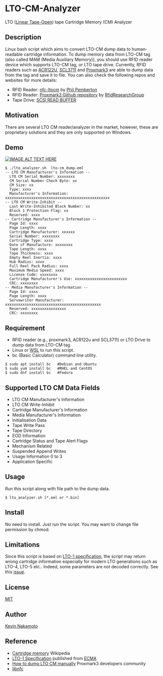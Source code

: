 # LTO-CM-Analyzer
LTO ([Linear Tape-Open](https://en.wikipedia.org/wiki/Linear_Tape-Open)) tape Cartridge Memory (CM) Analyzer

## Description
Linux bash script which aims to convert LTO-CM dump data to human-readable cartridge information. To dump memory data from LTO-CM tag (also called MAM (Media Auxiliary Memory)), you should use RFID reader device which supports LTO-CM tag, or LTO tape drive. Currently, RFID readers such as [ACR122U](https://www.acs.com.hk/en/products/3/acr122u-usb-nfc-reader/), [SCL3711](https://www.identiv.com/products/logical-access-control/smart-card-readers/mobile/scl3711/) and [Proxmark3](http://www.proxmark.org/) are able to dump data from the tag and save it to file. You can also check the following repos and websites for more details:

- RFID Reader: [nfc-ltocm](https://github.com/philpem/nfc-ltocm/) by [Phil Pemberton](https://github.com/philpem)
- RFID Reader: [Proxmark3 Github repository](https://github.com/RfidResearchGroup/proxmark3) by [RfidResearchGroup](https://github.com/RfidResearchGroup)
- Tape Drive: [SCSI READ BUFFER](https://render-prd-trops.events.ibm.com/sites/default/files/support/ssg/ssgdocs.nsf/0/4d430d4b4e1f09b18525787300607b1d/%24FILE/LTO%20SCSI%20Reference%20%28EXTERNAL%20-%2020171024%29.pdf)

## Motivation
There are several LTO CM reader/analyzer in the market, however, these are proprietary solutions and they are only supported on Windows. 

## Demo

[![IMAGE ALT TEXT HERE](https://img.youtube.com/vi/KaA23S3oPio/0.jpg)](https://www.youtube.com/watch?v=KaA23S3oPio)

~~~
$ ./lto_analyzer.sh  lto-cm_dump.eml
-- LTO CM Manufacturer's Information --
  LTO CM Serial Number: xxxxxxxx
  CM Serial Number Check Byte: xx
  CM Size: xx
  Type: xxxx
  Manufacturer's Information: xxxxxxxxxxxxxxxxxxxxxxxxxxxxxxxxxxxxxxxxxxxxxxxx
-- LTO CM Write-Inhibit --
  Last Write-Inhibited Block Number: xx
  Block 1 Protection Flag: xx
  Reserved: xxxx
-- Cartridge Manufacturer's Information --
  Page Id: xxxx
  Page Length: xxxx
  Cartridge Manufacturer: xxxxxx
  Serial Number: xxxxxxxx
  Cartridge Type: xxxx
  Date of Manufacture: xxxxxxxx
  Tape Length: xxxx
  Tape Thickness: xxxx
  Empty Reel Inertia: xxxx
  Hub Radius: xxxx
  Full Reel Pack Radius: xxxx
  Maximum Media Speed: xxxx
  License Code: xxxxxxxx
  Cartridge Manufacturer's Use: xxxxxxxxxxxxxxxxxxxxxxxx
  CRC: xxxxxxxx
-- Media Manufacturer's Information --
  Page Id: xxxx
  Page Length: xxxx
  Servowriter Manufacturer: xxxxxxxxxxxxxxxxxxxxxxxxxxxxxxxxxxxxxxxxxxxx
  Reserved: xxxxxxxxxxxxxxxx
  CRC: xxxxxxxx
~~~

## Requirement
- RFID reader (e.g., proxmark3, ACR122u and SCL3711) or LTO Drive to dump data from LTO-CM tag.
- Linux or [WSL](https://docs.microsoft.com/en-us/windows/wsl/install-win10) to run this script.
- bc (Basic Calculator) command line utility.
~~~
$ sudo apt install bc	#Debian and Ubuntu
$ sudo yum install bc	#RHEL and CentOS
$ sudo dnf install bc	#Fedora
~~~

## Supported LTO CM Data Fields
- LTO CM Manufacturer's Information
- LTO CM Write-Inhibit
- Cartridge Manufacturer's Information
- Media Manufacturer's Information
- Initialisation Data
- Tape Write Pass
- Tape Directory
- EOD Information
- Cartridge Status and Tape Alert Flags
- Mechanism Related
- Suspended Append Writes
- Usage Information 0 to 3
- Application Specific

## Usage
Run this script along with file path to the dump data.
~~~
$ lto_analyzer.sh [*.eml or *.bin] 
~~~

## Install
No need to install. Just run the script. You may want to change file permission by chmod.

## Limitations
Since this script is based on [LTO-1 specification](https://www.ecma-international.org/publications/files/ECMA-ST/ECMA-319.pdf), the script may return wrong cartridge information especially for modern LTO generations such as LTO-4, LTO-5 etc.. Indeed, some parameters are not decoded correctly. See this [issue](https://github.com/Kevin-Nakamoto/LTO-CM-Analyzer/issues/2).

## License
[MIT](https://github.com/Kevin-Nakamoto/LTO-CM-Analyzer/blob/master/LICENSE)

## Author
[Kevin Nakamoto](https://github.com/Kevin-Nakamoto)

## Reference
- [Cartridge memory](https://en.wikipedia.org/wiki/Linear_Tape-Open#Cartridge_memory) Wikipedia
- [LTO-1 Specification](https://www.ecma-international.org/publications/files/ECMA-ST/ECMA-319.pdf) published from [ECMA](https://www.ecma-international.org/)
- [How to dump LTO CM manually](http://www.proxmark.org/forum/viewtopic.php?id=2686) Proxmark3 developers community
- [libnfc](https://github.com/nfc-tools/libnfc)
